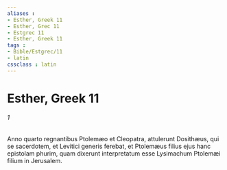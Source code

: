 ```yaml
---
aliases : 
- Esther, Greek 11
- Esther, Grec 11
- Estgrec 11
- Esther, Greek 11
tags : 
- Bible/Estgrec/11
- latin
cssclass : latin
---
```


# Esther, Greek 11

###### 1
Anno quarto regnantibus Ptolemæo et Cleopatra, attulerunt Dosithæus, qui se sacerdotem, et Levitici generis ferebat, et Ptolemæus filius ejus hanc epistolam phurim, quam dixerunt interpretatum esse Lysimachum Ptolemæi filium in Jerusalem.
